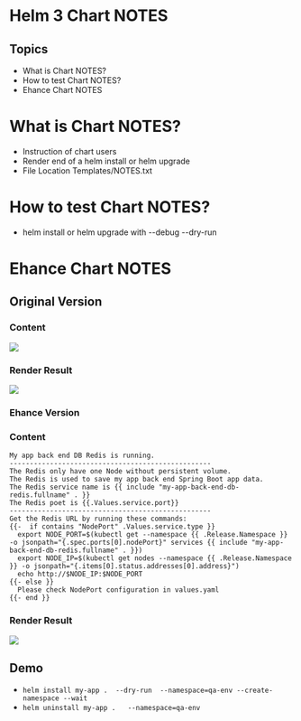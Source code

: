 # Helm 3 Chart NOTES
## Topics  
- What is Chart NOTES?
- How to test Chart NOTES?  
- Ehance Chart NOTES    


# What is Chart NOTES?
- Instruction of chart users
- Render end of a helm install or helm upgrade
- File Location Templates/NOTES.txt

# How to test Chart NOTES?
- helm install or helm upgrade with --debug --dry-run

# Ehance Chart NOTES 
## Original Version
### Content  
<image src="Notes.jpg"/>

### Render Result 
<image src="RenderNotes.png"/>

### Ehance Version
### Content 
```
My app back end DB Redis is running. 
--------------------------------------------------
The Redis only have one Node without persistent volume. 
The Redis is used to save my app back end Spring Boot app data.
The Redis service name is {{ include "my-app-back-end-db-redis.fullname" . }}
The Redis poet is {{.Values.service.port}}
--------------------------------------------------
Get the Redis URL by running these commands:
{{-  if contains "NodePort" .Values.service.type }}
  export NODE_PORT=$(kubectl get --namespace {{ .Release.Namespace }} -o jsonpath="{.spec.ports[0].nodePort}" services {{ include "my-app-back-end-db-redis.fullname" . }})
  export NODE_IP=$(kubectl get nodes --namespace {{ .Release.Namespace }} -o jsonpath="{.items[0].status.addresses[0].address}")
  echo http://$NODE_IP:$NODE_PORT
{{- else }}
  Please check NodePort configuration in values.yaml
{{- end }}
```
### Render Result
<image src="RenderEhance.jpg"/>


## Demo

  - `helm install my-app .  --dry-run  --namespace=qa-env --create-namespace --wait`  
  - `helm uninstall my-app .   --namespace=qa-env`   

